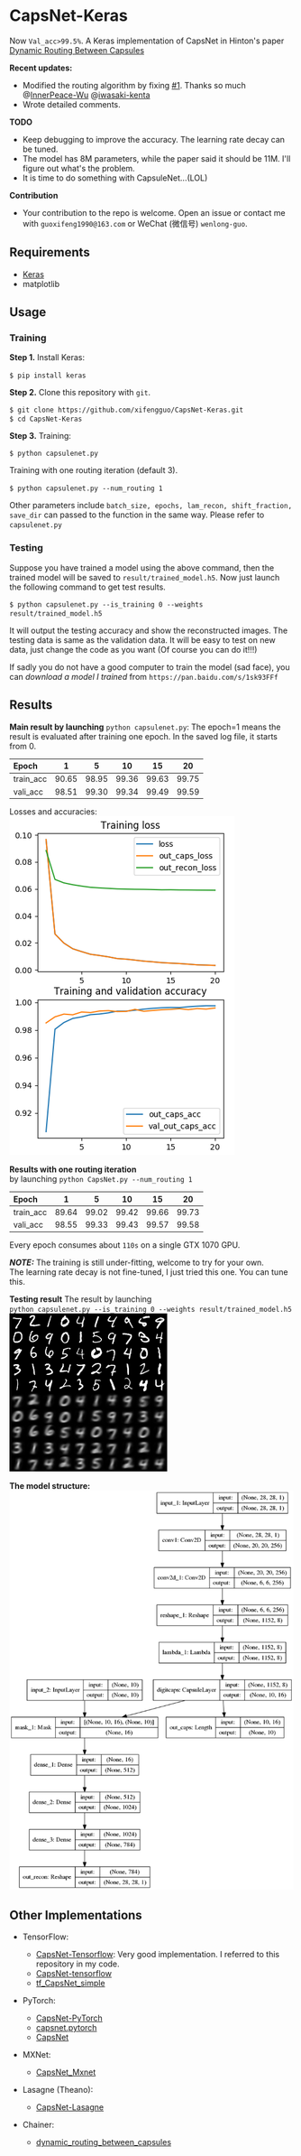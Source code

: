 # CapsNet-Keras

Now `Val_acc>99.5%`. A Keras implementation of CapsNet in Hinton's paper [Dynamic Routing Between Capsules](https://arxiv.org/abs/1710.09829)

**Recent updates:**
- Modified the routing algorithm by fixing 
[#1](https://github.com/XifengGuo/CapsNet-Keras/issues/1).
Thanks so much @[InnerPeace-Wu](https://github.com/InnerPeace-Wu)
@[iwasaki-kenta](https://github.com/iwasaki-kenta)
- Wrote detailed comments.

**TODO**
- Keep debugging to improve the accuracy. The learning rate decay can be tuned.
- The model has 8M parameters, while the paper said it should be 11M.
I'll figure out what's the problem.
- It is time to do something with CapsuleNet...(LOL)

**Contribution**
- Your contribution to the repo is welcome. Open an issue or contact me with 
`guoxifeng1990@163.com` or WeChat (微信号) `wenlong-guo`.

## Requirements
- [Keras](https://github.com/fchollet/keras) 
- matplotlib

## Usage

### Training
**Step 1.**
Install Keras:

`$ pip install keras`

**Step 2.** 
Clone this repository with ``git``.

```
$ git clone https://github.com/xifengguo/CapsNet-Keras.git
$ cd CapsNet-Keras
```

**Step 3.** 
Training:
```
$ python capsulenet.py
```
Training with one routing iteration (default 3).   

`$ python capsulenet.py --num_routing 1`

Other parameters include `batch_size, epochs, lam_recon, shift_fraction, save_dir` can 
passed to the function in the same way. Please refer to `capsulenet.py`

### Testing

Suppose you have trained a model using the above command, then the trained model will be
saved to `result/trained_model.h5`. Now just launch the following command to get test results.
```
$ python capsulenet.py --is_training 0 --weights result/trained_model.h5
```
It will output the testing accuracy and show the reconstructed images.
The testing data is same as the validation data. It will be easy to test on new data, 
just change the code as you want (Of course you can do it!!!)

If sadly you do not have a good computer to train the model (sad face), you can *download
a model I trained* from `https://pan.baidu.com/s/1sk93FFf`

## Results

**Main result by launching** `python capsulenet.py`:
The epoch=1 means the result is evaluated after training one epoch.
In the saved log file, it starts from 0.

   Epoch     |   1   |   5  |  10  |  15  |  20    
   :---------|:------:|:---:|:----:|:----:|:----:
   train_acc |  90.65| 98.95| 99.36| 99.63| 99.75 
   vali_acc  |  98.51| 99.30| 99.34| 99.49| 99.59
  
Losses and accuracies:   
![](result/log.png) 


**Results with one routing iteration**   
by launching `python CapsNet.py --num_routing 1`   

   Epoch     |   1   |   5  |  10  |  15  |  20    
   :---------|:------:|:---:|:----:|:----:|:----:
   train_acc |  89.64| 99.02| 99.42| 99.66| 99.73 
   vali_acc  |  98.55| 99.33| 99.43| 99.57| 99.58
   

Every epoch consumes about `110s` on a single GTX 1070 GPU.   

***NOTE:*** The training is still under-fitting, welcome to try for your own.   
The learning rate decay is not fine-tuned, I just tried this one. You can tune this.

**Testing result**
The result by launching   
`python capsulenet.py --is_training 0 --weights result/trained_model.h5`   
![](real_and_recon.png)

**The model structure:**   
![](result/model.png)

## Other Implementations
- TensorFlow:
  - [CapsNet-Tensorflow](https://github.com/naturomics/CapsNet-Tensorflow.git): 
Very good implementation. I referred to this repository in my code.
  - [CapsNet-tensorflow](https://github.com/InnerPeace-Wu/CapsNet-tensorflow)
  - [tf_CapsNet_simple](https://github.com/LaoDar/tf_CapsNet_simple)

- PyTorch:
  - [CapsNet-PyTorch](https://github.com/nishnik/CapsNet-PyTorch.git)
  - [capsnet.pytorch](https://github.com/andreaazzini/capsnet.pytorch.git)
  - [CapsNet](https://github.com/leftthomas/CapsNet)
  
- MXNet:
  - [CapsNet_Mxnet](https://github.com/AaronLeong/CapsNet_Mxnet)
  
- Lasagne (Theano):
  - [CapsNet-Lasagne](https://github.com/DeniskaMazur/CapsNet-Lasagne)

- Chainer:
  - [dynamic_routing_between_capsules](https://github.com/soskek/dynamic_routing_between_capsules)